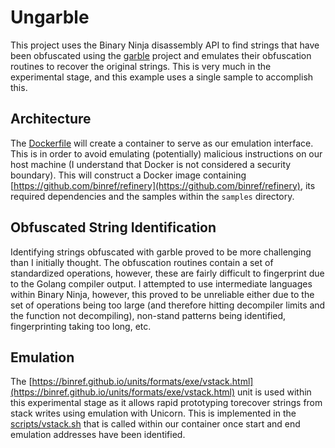 # Ungarble

This project uses the Binary Ninja disassembly API to find strings that have been obfuscated using the [garble](https://github.com/burrowers/garble) project and emulates their obfuscation routines to recover the original strings. This is very much in the experimental stage, and this example uses a single sample to accomplish this.

## Architecture

The [Dockerfile](Dockerfile) will create a container to serve as our emulation interface. This is in order to avoid emulating (potentially) malicious instructions on our host machine (I understand that Docker is not considered a security boundary). This will construct a Docker image containing [https://github.com/binref/refinery](https://github.com/binref/refinery), its required dependencies and the samples within the `samples` directory.

## Obfuscated String Identification

Identifying strings obfuscated with garble proved to be more challenging than I initially thought. The obfuscation routines contain a set of standardized operations, however, these are fairly difficult to fingerprint due to the Golang compiler output. I attempted to use intermediate languages within Binary Ninja, however, this proved to be unreliable either due to the set of operations being too large (and therefore hitting decompiler limits and the function not decompiling), non-stand patterns being identified, fingerprinting taking too long, etc.

## Emulation 

The [https://binref.github.io/units/formats/exe/vstack.html](https://binref.github.io/units/formats/exe/vstack.html) unit is used within this experimental stage as it allows rapid prototyping torecover strings from stack writes using emulation with Unicorn. This is implemented in the [scripts/vstack.sh](scripts/vstack.sh) that is called within our container once start and end emulation addresses have been identified.
